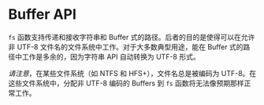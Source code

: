 # Buffer API

`fs` 函数支持传递和接收字符串和 Buffer 式的路径。后者的目的是使得可以在允许非 UTF-8 文件名的文件系统中工作。对于大多数典型用途，能在 Buffer 式的路径中工作是多余的，因为字符串 API 自动转换为 UTF-8 形式。

*请注意*，在某些文件系统（如 NTFS 和 HFS+），文件名总是被编码为 UTF-8。在这些文件系统中，分配非 UTF-8 编码的 Buffers 到 `fs` 函数将无法像预期那样正常工作。